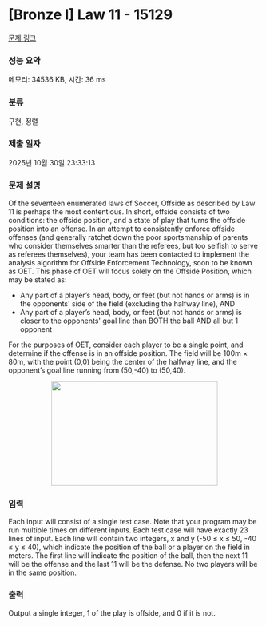 # [Bronze I] Law 11 - 15129 

[문제 링크](https://www.acmicpc.net/problem/15129) 

### 성능 요약

메모리: 34536 KB, 시간: 36 ms

### 분류

구현, 정렬

### 제출 일자

2025년 10월 30일 23:33:13

### 문제 설명

<p>Of the seventeen enumerated laws of Soccer, Offside as described by Law 11 is perhaps the most contentious. In short, offside consists of two conditions: the offside position, and a state of play that turns the offside position into an offense. In an attempt to consistently enforce offside offenses (and generally ratchet down the poor sportsmanship of parents who consider themselves smarter than the referees, but too selfish to serve as referees themselves), your team has been contacted to implement the analysis algorithm for Offside Enforcement Technology, soon to be known as OET. This phase of OET will focus solely on the Offside Position, which may be stated as:</p>

<ul>
	<li>Any part of a player’s head, body, or feet (but not hands or arms) is in the opponents' side of the field (excluding the halfway line), AND</li>
	<li>Any part of a player’s head, body, or feet (but not hands or arms) is closer to the opponents' goal line than BOTH the ball AND all but 1 opponent</li>
</ul>

<p>For the purposes of OET, consider each player to be a single point, and determine if the offense is in an offside position. The field will be 100m × 80m, with the point (0,0) being the center of the halfway line, and the opponent’s goal line running from (50,-40) to (50,40).</p>

<p style="text-align:center"><img alt="" src="https://onlinejudgeimages.s3-ap-northeast-1.amazonaws.com/problem/15129/1.png" style="height:209px; width:333px"></p>

### 입력 

 <p>Each input will consist of a single test case. Note that your program may be run multiple times on different inputs. Each test case will have exactly 23 lines of input. Each line will contain two integers, x and y (-50 ≤ x ≤ 50, -40 ≤ y ≤ 40), which indicate the position of the ball or a player on the field in meters. The first line will indicate the position of the ball, then the next 11 will be the offense and the last 11 will be the defense. No two players will be in the same position.</p>

### 출력 

 <p>Output a single integer, 1 of the play is offside, and 0 if it is not.</p>

